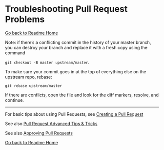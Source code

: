 # Troubleshooting Pull Request Problems
[Go back to Readme Home](../../README.md)

Note: if there’s a conflicting commit in the history of your master branch, you
can destroy your branch and replace it with a fresh copy using the command  

`git checkout -B master upstream/master`.  

To make sure your commit goes in at the top of everything else on the upstream
repo, rebase: 

`git rebase upstream/master`  

If there are conflicts, open the file and look for the diff markers, resolve, and continue.

---

For basic tips about using Pull Requests, see [Creating a Pull Request](CREATING_PULL_REQUEST.md)

See also [Pull Request Advanced Tips & Tricks](PULL_REQUEST_ADVANCED.md)

See also [Approving Pull Requests](APPROVING_PULL_REQUESTS.md)

[Go back to Readme Home](../../README.md)
